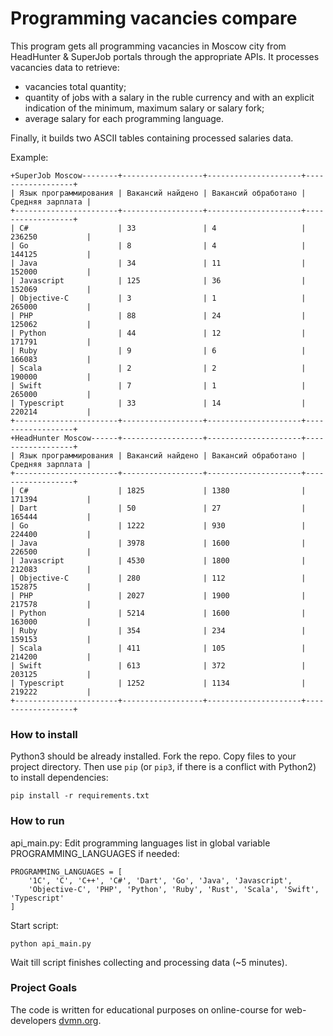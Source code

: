 # Programming vacancies compare

This program gets all programming vacancies in Moscow city from HeadHunter & SuperJob portals through the appropriate
APIs. It processes vacancies data to retrieve:
- vacancies total quantity;
- quantity of jobs with a salary in the ruble currency and with an explicit indication of the minimum, maximum salary
  or salary fork;
- average salary for each programming language.

Finally, it builds two ASCII tables containing processed salaries data.

Example:

```
+SuperJob Moscow--------+------------------+---------------------+------------------+
| Язык программирования | Вакансий найдено | Вакансий обработано | Средняя зарплата |
+-----------------------+------------------+---------------------+------------------+
| C#                    | 33               | 4                   | 236250           |
| Go                    | 8                | 4                   | 144125           |
| Java                  | 34               | 11                  | 152000           |
| Javascript            | 125              | 36                  | 152069           |
| Objective-C           | 3                | 1                   | 265000           |
| PHP                   | 88               | 24                  | 125062           |
| Python                | 44               | 12                  | 171791           |
| Ruby                  | 9                | 6                   | 166083           |
| Scala                 | 2                | 2                   | 190000           |
| Swift                 | 7                | 1                   | 265000           |
| Typescript            | 33               | 14                  | 220214           |
+-----------------------+------------------+---------------------+------------------+
+HeadHunter Moscow------+------------------+---------------------+------------------+
| Язык программирования | Вакансий найдено | Вакансий обработано | Средняя зарплата |
+-----------------------+------------------+---------------------+------------------+
| C#                    | 1825             | 1380                | 171394           |
| Dart                  | 50               | 27                  | 165444           |
| Go                    | 1222             | 930                 | 224400           |
| Java                  | 3978             | 1600                | 226500           |
| Javascript            | 4530             | 1800                | 212083           |
| Objective-C           | 280              | 112                 | 152875           |
| PHP                   | 2027             | 1900                | 217578           |
| Python                | 5214             | 1600                | 163000           |
| Ruby                  | 354              | 234                 | 159153           |
| Scala                 | 411              | 105                 | 214200           |
| Swift                 | 613              | 372                 | 203125           |
| Typescript            | 1252             | 1134                | 219222           |
+-----------------------+------------------+---------------------+------------------+
```
### How to install

Python3 should be already installed.
Fork the repo. Copy files to your project directory.
Then use `pip` (or `pip3`, if there is a conflict with Python2) to install dependencies:
```
pip install -r requirements.txt
```

### How to run

api_main.py: Edit programming languages list in global variable PROGRAMMING_LANGUAGES if needed:
```
PROGRAMMING_LANGUAGES = [
    '1C', 'C', 'C++', 'C#', 'Dart', 'Go', 'Java', 'Javascript',
    'Objective-C', 'PHP', 'Python', 'Ruby', 'Rust', 'Scala', 'Swift', 'Typescript'
]
```

Start script:
```
python api_main.py
```
Wait till script finishes collecting and processing data (~5 minutes).

### Project Goals

The code is written for educational purposes on online-course for web-developers [dvmn.org](https://dvmn.org/).